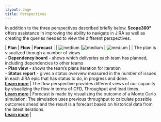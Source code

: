 ```yaml
---
layout: page
title: Perspectives
---
```

In addition to the three perspectives described briefly below, **Scope360°** offers assistance in improving the ability to navigate in JIRA as well as creating the queries needed to view the different perspectives.

| **Plan** | **Flow** | **Forecast** |
| ![medium](assets/images/perspectives/plan.png) |![medium](assets/images/perspectives/flow.png) | ![medium](assets/images/perspectives/forecast.png)  |
| The plan is visualized through a number of views<br>- **Dependency board** - shows which deliveries each team has planned, including dependencies to other teams<br>- **Plan view** - shows the team’s plans iteration for iteration<br>- **Status report** - gives a status overview measured in the number of issues in each JIRA epic that has status to do, in progress and done.<br> **[Learn more](perspectives/plan.html)** | The flow perspective provides different views of our capacity by visualizing the flow in terms of CFD, Throughput and lead times. <br> **[Learn more](perspectives/flow.html)** | Forecast is made by visualizing the outcome of a Monte Carlo simulation. The simulation uses previous throughput to calculate possible outcomes ahead and the result is a forecast based on historical data from the latest iterations. <br> **[Learn more](perspectives/forecast.html)** |
